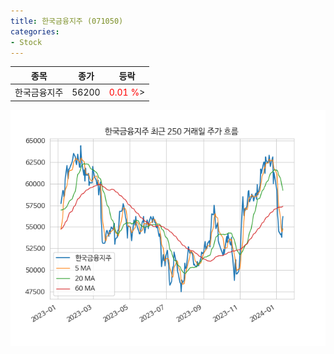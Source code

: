 ```yaml
---
title: 한국금융지주 (071050)
categories:
- Stock
---
```


|종목|종가|등락|
|----|----|----|
|한국금융지주|56200|<span style="color: red">0.01 %</span>>|

<!-- more -->

![071050](/assets/images/stock/071050.png)